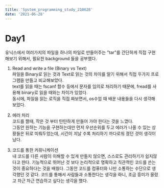 ```yaml
---
title: 'System_programming_study_210628'
date: '2021-06-28'
---
```


# Day1  
유닉스에서 여러가지의 파일을 하나의 파일로 만들어주는 "tar"를 간단하게 직접 구현해보기 위해서, 필요한 background 들을 공부했다. 
1. Read and write a file (Binary vs Text)  
파일을 Binary로 읽는 것과 Text로 읽는 것의 차이를 알기 위해서 직접 두가지 프로그램을 만들고 비교해보았다.  
text를 읽을 때는 fscanf 함수 등에서 문자를 임의로 처리하기 때문에, fread를 사용해 binary로 읽을 때와는 차이가 있었다.  
동시에, 파일을 읽는 로직을 직접 짜보면서, os수업 때 배운 내용들을 다시 생각해 보았다. 

2. 에러 처리  
코드를 짤때, 작은 것 부터 탄탄하게 만들어 가야 한다는 것을 느꼈다.  
그동안 원하는 기능을 구현하는데만 먼저 우선순위를 두고 에러가 나올 수 있는 상황들은 뒤로 미뤄두었는데, 시간이 지날 수록 처리하기 까다로워 졌던 것이 생각이 났다.

3. 코드를 통한 커뮤니케이션   
내 코드를 다른 사람이 이해할 수 있게 만들지 않으면, 스스로도 관리하기가 쉽지않다고 한다.  기능적으로 뛰어난 것 보다 논리적으로 명확하고 직관적인 코드를 쓴는 것이 중요하다는 것을 배웠다.  그동안 코드를 컴퓨터와 나만 소통하는 수단으로 생각했던 것 같다. 
코드를 통해서 사람들과 소통한다는 생각을 하니, 조금 흥미가 올랐고 차근 차근 연습하고 싶다는 생각을 했다. 



